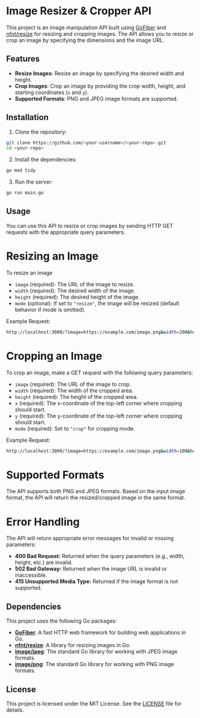 # Image Resizer & Cropper API

This project is an image manipulation API built using [GoFiber](https://gofiber.io/) and [nfnt/resize](https://pkg.go.dev/github.com/nfnt/resize) for resizing and cropping images. The API allows you to resize or crop an image by specifying the dimensions and the image URL.

## Features

- **Resize Images**: Resize an image by specifying the desired width and height.
- **Crop Images**: Crop an image by providing the crop width, height, and starting coordinates (`x` and `y`).
- **Supported Formats**: PNG and JPEG image formats are supported.

## Installation

1. Clone the repository:
```bash
git clone https://github.com/<your-username>/<your-repo>.git
cd <your-repo>
```

2. Install the dependencies:
```bash
go mod tidy
```

3. Run the server:
```bash
go run main.go
```

## Usage

You can use this API to resize or crop images by sending HTTP GET requests with the appropriate query parameters.

# Resizing an Image

To resize an image 

* `image` (required): The URL of the image to resize.
* `width` (required): The desired width of the image.
* `height` (required): The desired height of the image.
* `mode` (optional): If set to `"resize"`, the image will be resized (default behavior if mode is omitted).

Example Request:
```bash
http://localhost:3000/?image=https://example.com/image.png&width=200&height=100&mode=resize
```

# Cropping an Image

To crop an image, make a GET request with the following query parameters:

* `image` (required): The URL of the image to crop.
* `width` (required): The width of the cropped area.
* `height` (required): The height of the cropped area.
* `x` (required): The x-coordinate of the top-left corner where cropping should start.
* `y` (required): The y-coordinate of the top-left corner where cropping should start.
* `mode` (required): Set to `"crop"` for cropping mode.

Example Request:
```bash
http://localhost:3000/?image=https://example.com/image.png&width=100&height=100&x=50&y=50&mode=crop
```

# Supported Formats

The API supports both PNG and JPEG formats. Based on the input image format, the API will return the resized/cropped image in the same format.

# Error Handling

The API will return appropriate error messages for invalid or missing parameters:

* **400 Bad Request:** Returned when the query parameters (e.g., width, height, etc.) are invalid.
* **502 Bad Gateway:** Returned when the image URL is invalid or inaccessible.
* **415 Unsupported Media Type:** Returned if the image format is not supported.

## Dependencies

This project uses the following Go packages:

- **[GoFiber](https://gofiber.io/)**: A fast HTTP web framework for building web applications in Go.
- **[nfnt/resize](https://pkg.go.dev/github.com/nfnt/resize)**: A library for resizing images in Go.
- **[image/jpeg](https://pkg.go.dev/image/jpeg)**: The standard Go library for working with JPEG image formats.
- **[image/png](https://pkg.go.dev/image/png)**: The standard Go library for working with PNG image formats.

## License

This project is licensed under the MIT License. See the [LICENSE](LICENSE) file for details.